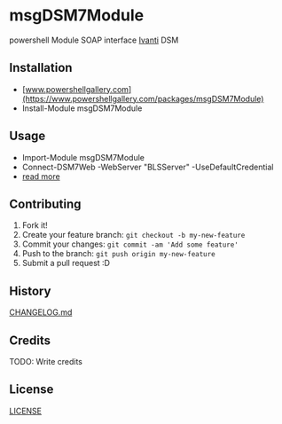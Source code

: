 # msgDSM7Module

powershell Module SOAP interface [Ivanti](https://www.ivanti.com) DSM

## Installation

* [www.powershellgallery.com](https://www.powershellgallery.com/packages/msgDSM7Module)
* Install-Module msgDSM7Module

## Usage

* Import-Module msgDSM7Module
* Connect-DSM7Web -WebServer "BLSServer" -UseDefaultCredential
* [read more](https://github.com/uwefranke/msgDSM7Module/blob/master/docs/about_msgDSM7Module.md)

## Contributing

1. Fork it!
2. Create your feature branch: `git checkout -b my-new-feature`
3. Commit your changes: `git commit -am 'Add some feature'`
4. Push to the branch: `git push origin my-new-feature`
5. Submit a pull request :D

## History

[CHANGELOG.md](https://github.com/uwefranke/msgDSM7Module/blob/master/CHANGELOG.md)

## Credits

TODO: Write credits

## License

[LICENSE](https://github.com/uwefranke/msgDSM7Module/blob/master/LICENSE)